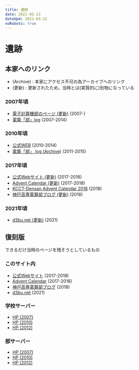 ```yaml
---
title: 遺跡
date: 2021-05-13
dateUpd: 2022-03-22
noRobots: true
---
```


# 遺跡

## 本家へのリンク

- (Archive) : 本家にアクセス不可の為アーカイブへのリンク
- (更新) : 更新されたため，当時とは(実質的に)別物になっている

### 2007年頃

- [電子計算機部のページ (更新)](http://www.kobe-kosen.ac.jp/groups/densan/) (2007-)
- [電算「部」log](http://kcctdensan.blog118.fc2.com/) (2007-2014)

### 2010年頃

- [公式WEB](http://www.kobe-kosen.ac.jp/groups/densan/old/) (2010-2014)
- [電算「部」 log (Archive)](https://web.archive.org/web/20160804005959/http://kcctdensan.sblo.jp/) (2011-2015)

### 2017年頃

- [公式Webサイト (更新)](https://kcctdensan.github.io/) (2017-2018)
- [Advent Calendar (更新)](https://kcctdensan.github.io/AdventC.html) (2017-2018)
- [KCCT-Densan Advent Calendar 2018](https://adventar.org/calendars/3555) (2018)
- [神戸高専電算部ブログ (更新)](https://kcctdensan.github.io/Blog/) (2018)

### 2021年頃

- [d3bu.net (更新)](https://d3bu.net) (2021)

## 復刻版

できるだけ当時のページを残そうとしているもの

### このサイト内

- [公式Webサイト](/old/v0/) (2017-2018)
- [Advent Calendar](/old/v0/AdventC.html) (2017-2018)
- [神戸高専電算部ブログ](/old/v0/Blog/) (2018)
- [d3bu.net](/old/v1/) (2021)

### 学校サーバー

- [HP (2007)](http://www.kobe-kosen.ac.jp/groups/densan/2007/index.htm)
- [HP (2010)](http://www.kobe-kosen.ac.jp/groups/densan/2010/index.shtml)
- [HP (2012)](http://www.kobe-kosen.ac.jp/groups/densan/2012/index.html)

### 部サーバー

- [HP (2007)](https://www2.d3bu.net/2007/)
- [HP (2010)](https://www2.d3bu.net/2010/)
- [HP (2012)](https://www2.d3bu.net/2012/)
